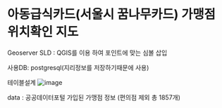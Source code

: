 # 아동급식카드(서울시 꿈나무카드) 가맹점 위치확인 지도

Geoserver SLD : QGIS를 이용 하여 포인트에 맞는 심볼 삽입


사용DB: postgresql(지리정보를 저장하기때문에 사용)

테이블설계
![image](https://user-images.githubusercontent.com/64793712/86595411-a70eef80-bfd3-11ea-969a-84f24435f112.png)



data : 공공데이터포털 가입된 가맹점 정보  (편의점 제외 총 1857개) 

